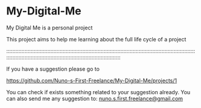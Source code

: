 # My-Digital-Me
My Digital Me is a personal project

This project aims to help me learning about the full life cycle of a project

:::::::::::::::::::::::::::::::::::::::::::::::::::::::::::::::::::::::::::::::::::::::::::::::::::::::::::::::::::::::::::::::::::::::::::::::::::::::::::::::::::::::::::::::::::::::::::::::::::::::

If you have a suggestion please go to

https://github.com/Nuno-s-First-Freelance/My-Digital-Me/projects/1 

You can check if exists something related to your suggestion already.
You can also send me any suggestion to: nuno.s.first.freelance@gmail.com
